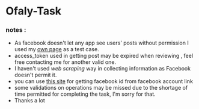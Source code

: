 # Ofaly-Task
### notes :
- As facebook doesn't let any app see users' posts without permission I used my [own page](https://www.facebook.com/karim.tawfik17) as a test case.
- access_token used in getting post may be expired when reviewing , feel free contacting me for another valid one.
- I haven't used *web scraping* way in collecting information as Facebook doesn't permit it.
- you can use [this site](https://findmyfbid.com) for getting facebook id from facebook account link
- some validations on operations may be missed due to the shortage of time permitted for completing the task, I'm sorry for that.
- Thanks a lot 
